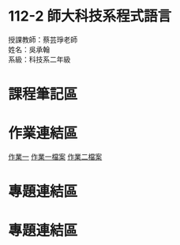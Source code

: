 # 112-2 師大科技系程式語言  
授課教師：蔡芸琤老師  
姓名：吳承翰  
系級：科技系二年級  
# 課程筆記區
# 作業連結區
 [作業一](https://youtu.be/4pQAZI1C3hA) [作業一檔案](https://github.com/burger0723/112-2/blob/main/%E4%BD%9C%E6%A5%AD1.ipynb)
 [作業二檔案](https://github.com/burger0723/112-2/blob/main/HW2.ipynb)
# 專題連結區
# 專題連結區
